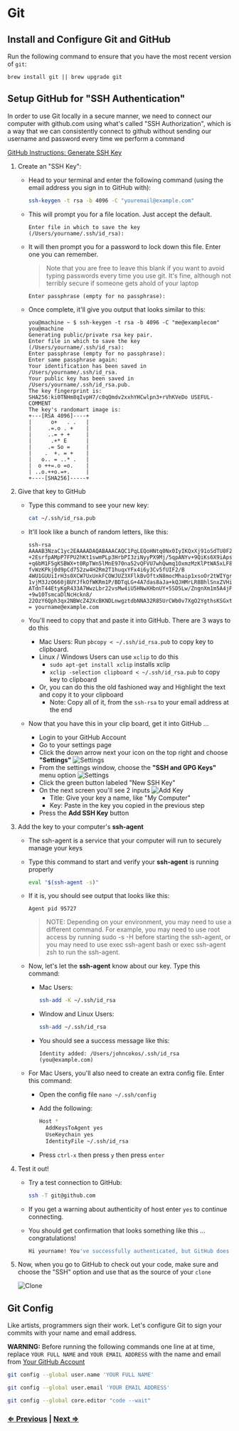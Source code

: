 # Git

## Install and Configure Git and GitHub

Run the following command to ensure that you have the most recent version of `git`:

`brew install git || brew upgrade git`

## Setup GitHub for "SSH Authentication"

In order to use Git locally in a secure manner, we need to connect our computer with github.com using what's called "SSH Authorization", which is a way that we can consistently connect to github without sending our username and password every time we perform a command

[GitHub Instructions: Generate SSH Key](https://docs.github.com/en/github/authenticating-to-github/connecting-to-github-with-ssh/generating-a-new-ssh-key-and-adding-it-to-the-ssh-agent)

1. Create an "SSH Key":

   - Head to your terminal and enter the following command (using the email address you sign in to GitHub with):

     ```bash
     ssh-keygen -t rsa -b 4096 -C "youremail@example.com"
     ```

   - This will prompt you for a file location. Just accept the default.

     ```
     Enter file in which to save the key (/Users/yourname/.ssh/id_rsa):
     ```

   - It will then prompt you for a password to lock down this file. Enter one you can remember.

     > Note that you are free to leave this blank if you want to avoid typing passwords every time you use git. It's fine, although not terribly secure if someone gets ahold of your laptop

     ```
     Enter passphrase (empty for no passphrase):
     ```

   - Once complete, it'll give you output that looks similar to this:

     ```text
     you@machine ~ $ ssh-keygen -t rsa -b 4096 -C "me@examplecom"
     you@machine
     Generating public/private rsa key pair.
     Enter file in which to save the key (/Users/yourname/.ssh/id_rsa):
     Enter passphrase (empty for no passphrase):
     Enter same passphrase again:
     Your identification has been saved in /Users/yourname/.ssh/id_rsa.
     Your public key has been saved in /Users/yourname/.ssh/id_rsa.pub.
     The key fingerprint is:
     SHA256:ki0TNHm8qIvpH7/c0qQmdv2xxhYHCwlpn3+rVhKVeDo USEFUL-COMMENT
     The key's randomart image is:
     +---[RSA 4096]----+
     |      o+   . .   |
     |     .=.o . +    |
     |     ..= + +     |
     |      .+* E      |
     |     .= So =     |
     |    .  +. = +    |
     |   o.. = ..* .   |
     |  o ++=.o =o.    |
     | ..o.++o.=+.     |
     +----[SHA256]-----+
     ```

1. Give that key to GitHub

   - Type this command to see your new key:

        ```bash
        cat ~/.ssh/id_rsa.pub
        ```

   - It'll look like a bunch of random letters, like this:

       ```text
       ssh-rsa AAAAB3NzaC1yc2EAAAADAQABAAACAQC1PqLEQoHNtq0Nx0IyIKQxXj91oSdTU0F2LA5FnCRPSJLBplzBtlkZdG9JLX
       +2EsrfpAMpP7FPU2hKt1swmPLp3HrbPI3ziNyyPX9Mj/5qpANYv+9QiKs6X9iApsfl0r985BE0XthFqJNYzBKM
       +q6bM1F5gKSBWX+t0RpTWn5lMnE970na52vQFVU7whQwmq1OxmzMzKlPtWA5xLF8b/
       fvWzKPkj0d9pCd752zw4H2Rm2T1huqxYFx4i6y3Cv5fUIF2/B
       4WU1GUUiIrH3s0XCW7UxUnkFCOWJUZ3XFlkBvOftxN8mocMhaip1xsoOr2tWIYgrABcmFOE9vXKE7Z64ILO+
       1vjM3JzO660jBUYJfkOfWKRm1P/BDTqLG+4A7das8aJa+kQJHMrLR8BhlSnxZVHiNhbrGHaKcH8CZVuF/
       ATdnT44EtyKgR433A7WwzLbr22vsMw4iU5HNwXHbnUY+5SD5Lw/ZngnXm1m5A4jP/7MBs4eJlYw6+K+HiNIze
       +9w10TsmcaDlNcHckn8/
       22OzY6Qph3qx2NBWcZ42XcBKNDLnwgztdbNNA32R85UrCWb0v7XgO2YgthsKSGxtA3wSL32BWfJwlrkLuUJvLQ=
       = yourname@example.com
       ```

   - You'll need to copy that and paste it into GitHub. There are 3 ways to do this

     - Mac Users: Run `pbcopy < ~/.ssh/id_rsa.pub` to copy key to clipboard.
     - Linux / Windows Users can use `xclip` to do this
       - `sudo apt-get install xclip` installs xclip
       - `xclip -selection clipboard < ~/.ssh/id_rsa.pub` to copy key to clipboard
     - Or, you can do this the old fashioned way and Highlight the text and copy it to your clipboard
       - Note: Copy all of it, from the `ssh-rsa` to your email address at the end

   - Now that you have this in your clip board, get it into GitHub ...
     - Login to your GitHub Account
     - Go to your settings page
     - Click the down arrow next your icon on the top right and choose **"Settings"**
         ![Settings](../images/settings.png)
     - From the settings window, choose the **"SSH and GPG Keys"** menu option
         ![Settings](../images/keys.png)
     - Click the green button labeled "New SSH Key"
     - On the next screen you'll see 2 inputs
         ![Add Key](../images/add-key.png)
       - Title: Give your key a name, like "My Computer"
       - Key: Paste in the key you copied in the previous step
     - Press the **Add SSH Key** button

1. Add the key to your computer's **ssh-agent**

   - The ssh-agent is a service that your computer will run to securely manage your keys

   - Type this command to start and verify your **ssh-agent** is running properly

     ```bash
     eval "$(ssh-agent -s)"
     ```

   - If it is, you should see output that looks like this:

     ```
     Agent pid 95727
     ```

     > NOTE: Depending on your environment, you may need to use a different command. For example, you may need to use root access by running sudo -s -H before starting the ssh-agent, or you may need to use exec ssh-agent bash or exec ssh-agent zsh to run the ssh-agent.

   - Now, let's let the **ssh-agent** know about our key. Type this command:

     - Mac Users:

       ```bash
       ssh-add -K ~/.ssh/id_rsa
       ```

     - Window and Linux Users:

       ```bash
       ssh-add ~/.ssh/id_rsa
       ```

     - You should see a success message like this:

       ```
       Identity added: /Users/johncokos/.ssh/id_rsa (you@example.com)
       ```

   - For Mac Users, you'll also need to create an extra config file. Enter this command:

     - Open the config file `nano ~/.ssh/config`
     - Add the following:

       ```bash
       Host *
         AddKeysToAgent yes
         UseKeychain yes
         IdentityFile ~/.ssh/id_rsa
       ```

     - Press `ctrl-x` then press `y` then press `enter`

1. Test it out!

   - Try a test connection to GitHub:

       ```bash
       ssh -T git@github.com
       ```

   - If you get a warning about authenticity of host enter `yes` to continue connecting.
   - You should get confirmation that looks something like this ... congratulations!

       ```bash
       Hi yourname! You've successfully authenticated, but GitHub does not provide shell access.
       ```

1. Now, when you go to GitHub to check out your code, make sure and choose the "SSH" option and use that as the source of your `clone`

   ![Clone](../images/clone.png)

## Git Config

Like artists, programmers sign their work. Let's configure Git to sign your commits with your name and email address.

**WARNING:** Before running the following commands one line at at time, replace `YOUR FULL NAME` and `YOUR EMAIL ADDRESS` with the name and email from [Your GitHub Account](https://github.com/settings/profile)

```bash
git config --global user.name 'YOUR FULL NAME'
```

```bash
git config --global user.email 'YOUR EMAIL ADDRESS'
```

```bash
git config --global core.editor "code --wait"
```

### [⇐ Previous](4-node.md) | [Next ⇒](6-tree.md)
